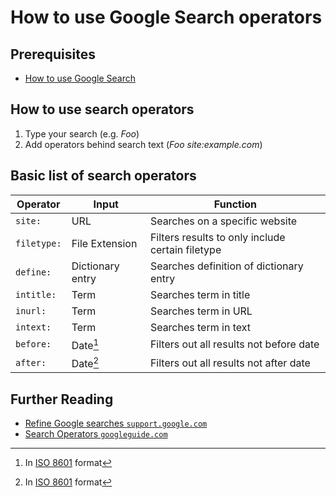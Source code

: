 # How to use Google Search operators

## Prerequisites

* [How to use Google Search](/google-search.md)

## How to use search operators

1. Type your search (e.g. *Foo*)
2. Add operators behind search text (*Foo site:example.com*)

## Basic list of search operators

| Operator | Input | Function |
| --- | --- | --- |
| `site:` | URL | Searches on a specific website |
| `filetype:` | File Extension | Filters results to only include certain filetype |
| `define:` | Dictionary entry | Searches definition of dictionary entry |
| `intitle:` | Term | Searches term in title |
| `inurl:` | Term | Searches term in URL |
| `intext:` | Term | Searches term in text |
| `before:` | Date[^1] | Filters out all results not before date |
| `after:` | Date[^1] | Filters out all results not after date |

## Further Reading

* [Refine Google searches `support.google.com`](https://support.google.com/websearch/answer/2466433?hl=en)
* [Search Operators `googleguide.com`](https://www.googleguide.com/advanced_operators_reference.html)

[^1]: In [ISO 8601](https://en.m.wikipedia.org/wiki/ISO_8601) format
